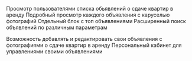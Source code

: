 Просмотр пользователями списка обьявлений о сдаче квартир в аренду
Подробный просмотр каждого объявления с каруселью фотографий
Отдельный блок с топ объявлениями
Расширенный поиск объявлений по различным параметрам


Возможность добавлять и редактировать свои объявления с фотографиями о сдаче квартир в аренду
Персональный кабинет для управлениями своими объявлениями






